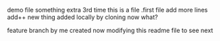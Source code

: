 demo file something extra 3rd time
this is a file .first file
add more lines 
add++
new thing added locally by cloning 
now what?

feature branch by me created now 
modifying this readme file to see next


